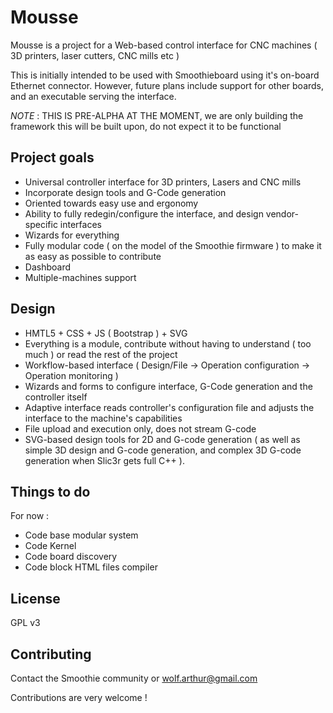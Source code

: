 Mousse
======

Mousse is a project for a Web-based control interface for CNC machines ( 3D printers, laser cutters, CNC mills etc )

This is initially intended to be used with Smoothieboard using it's on-board Ethernet connector. However, future plans include support for other boards, and an executable serving the interface.

*NOTE* : THIS IS PRE-ALPHA AT THE MOMENT, we are only building the framework this will be built upon, do not expect it to be functional 

## Project goals

* Universal controller interface for 3D printers, Lasers and CNC mills
* Incorporate design tools and G-Code generation
* Oriented towards easy use and ergonomy
* Ability to fully redegin/configure the interface, and design vendor-specific interfaces
* Wizards for everything
* Fully modular code ( on the model of the Smoothie firmware ) to make it as easy as possible to contribute
* Dashboard
* Multiple-machines support

## Design

* HMTL5 + CSS + JS ( Bootstrap ) + SVG
* Everything is a module, contribute without having to understand ( too much ) or read the rest of the project
* Workflow-based interface ( Design/File -> Operation configuration -> Operation monitoring )
* Wizards and forms to configure interface, G-Code generation and the controller itself
* Adaptive interface reads controller's configuration file and adjusts the interface to the machine's capabilities
* File upload and execution only, does not stream G-code
* SVG-based design tools for 2D and G-code generation ( as well as simple 3D design and G-code generation, and complex 3D G-code generation when Slic3r gets full C++ ).

## Things to do

For now : 

* Code base modular system
* Code Kernel
* Code board discovery
* Code block HTML files compiler

## License

GPL v3

## Contributing

Contact the Smoothie community or wolf.arthur@gmail.com

Contributions are very welcome !

